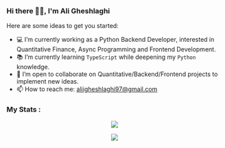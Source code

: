 ### Hi there 👋🏻, I'm Ali Gheshlaghi

Here are some ideas to get you started:

- 💻 I’m currently working as a Python Backend Developer, interested in Quantitative Finance, Async Programming and Frontend Development.
- 📚 I’m currently learning `TypeScript` while deepening my `Python` knowledge.
- 👥 I’m open to collaborate on Quantitative/Backend/Frontend projects to implement new ideas.
- 📫 How to reach me: aliigheshlaghi97@gmail.com

### My Stats :

<p align="center">
  <img src="https://github-stats-aggregator.vercel.app/api?user=aligheshlaghi97&org=Finance-Insight-Lab&v=1"/>

</p>

<p align="center">
  <img src="https://github-readme-stats-sigma-five.vercel.app/api/top-langs/?username=aligheshlaghi97&hide=TeX,OpenEdge%20ABL&layout=compact&show_icons=true&theme=dark&count_private=true"/>

</p>
